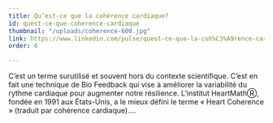 ```yaml
---
title: Qu’est-ce que la cohérence cardiaque?
id: quest-ce-que-coherence-cardiaque
thumbnail: "/uploads/coherence-600.jpg"
link: https://www.linkedin.com/pulse/quest-ce-que-la-coh%C3%A9rence-cardiaque-nancy-bilodeau-mba/
order: 6

---
```

C’est un terme surutilisé et souvent hors du contexte scientifique. C’est en fait une technique de Bio Feedback qui vise à améliorer la variabilité du rythme cardiaque pour augmenter notre résilience. L’institut HeartMathⓇ, fondée en 1991 aux États-Unis, a le mieux défini le terme « Heart Coherence » (traduit par cohérence cardiaque)....